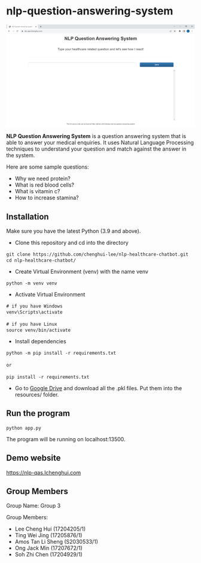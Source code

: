 # nlp-question-answering-system
![homepage](image.png)

**NLP Question Answering System** is a question answering system that is able to answer your medical enquiries. 
It uses Natural Language Processing techniques to understand your question and match against the answer in the system.

Here are some sample questions:
- Why we need protein?
- What is red blood cells?
- What is vitamin c?
- How to increase stamina?

## Installation
Make sure you have the latest Python (3.9 and above).
- Clone this repository and cd into the directory
```
git clone https://github.com/chenghui-lee/nlp-healthcare-chatbot.git
cd nlp-healthcare-chatbot/
```
- Create Virtual Environment (venv) with the name venv
```
python -m venv venv
```
- Activate Virtual Environment 
```
# if you have Windows
venv\Scripts\activate

# if you have Linux
source venv/bin/activate
```
- Install dependencies
```
python -m pip install -r requirements.txt

or 

pip install -r requirements.txt
```
- Go to [Google Drive](https://drive.google.com/drive/folders/1I2decytopoJ9ArSkycLF9IUcYyl-3Qp_?usp=sharing) and download all the .pkl files. Put them into the resources/ folder.

## Run the program
```
python app.py
```
The program will be running on localhost:13500.

## Demo website
https://nlp-qas.lchenghui.com

## Group Members
Group Name: Group 3

Group Members:
- Lee Cheng Hui (17204205/1)
- Ting Wei Jing (17205876/1)
- Amos Tan Li Sheng (S2030533/1)
- Ong Jack Min (17207672/1)
- Soh Zhi Chen (17204929/1)

